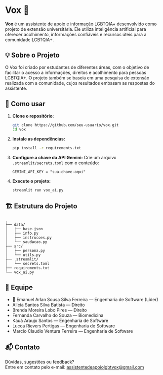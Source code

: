 # Vox 🌈

**Vox** é um assistente de apoio e informação LGBTQIA+ desenvolvido como projeto de extensão universitária. Ele utiliza inteligência artificial para oferecer acolhimento, informações confiáveis e recursos úteis para a comunidade LGBTQIA+.


## 💡 Sobre o Projeto

O Vox foi criado por estudantes de diferentes áreas, com o objetivo de facilitar o acesso a informações, direitos e acolhimento para pessoas LGBTQIA+. O projeto também se baseia em uma pesquisa de extensão realizada com a comunidade, cujos resultados embasam as respostas do assistente.

## 🚀 Como usar

1. **Clone o repositório:**
   ```bash
   git clone https://github.com/seu-usuario/vox.git
   cd vox
   ```

2. **Instale as dependências:**
   ```bash
   pip install -r requirements.txt
   ```

3. **Configure a chave da API Gemini:**
   Crie um arquivo `.streamlit/secrets.toml` com o conteúdo:
     ```
     GEMINI_API_KEY = "sua-chave-aqui"
     ```

4. **Execute o projeto:**
   ```bash
   streamlit run vox_ai.py
   ```

## 🏗️ Estrutura do Projeto

```
.
├── data/
│   ├── base.json
│   ├── info.py
│   ├── instrucoes.py
│   └── saudacao.py
├── src/
│   ├── persona.py
│   └── utils.py
├── .streamlit/
│   └── secrets.toml
├── requirements.txt
└── vox_ai.py
```

## 👥 Equipe

- 👑 Emanuel Arlan Sousa Silva Ferreira — Engenharia de Software (Líder)
- Alicia Santos Silva Batista — Direito
- Brenda Moreira Lobo Pires — Direito
- Fernanda Carvalho do Souza — Biomedicina
- Kauã Araujo Santos — Engenharia de Software
- Lucca Rievers Pertigas — Engenharia de Software
- Marcio Claudio Ventura Ferreira — Engenharia de Software

## 📬 Contato

Dúvidas, sugestões ou feedback?  
Entre em contato pelo e-mail: [assistentedeapoiolgbtvox@gmail.com](mailto:seu-email@exemplo.com)